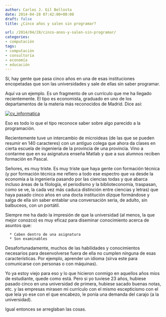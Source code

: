 ```yaml
---
author: Carlos J. Gil Bellosta
date: 2014-04-28 07:42:00+00:00
draft: false
title: ¿Cinco años y salen sin programar?

url: /2014/04/28/cinco-anos-y-salen-sin-programar/
categories:
- computación
tags:
- computación
- consultoría
- economía
- educación
---
```


Sí, hay gente que pasa cinco años en una de esas instituciones encopetadas que son las universidades y sale de ellas sin saber programar.

Aquí va un ejemplo. Es un fragmento de un currículo que me ha llegado recientemente. El tipo es economista, graduado en uno de los departamentos de la materia más reconocidos de Madrid. Dice así:

[![cv_informatica](/wp-uploads/2014/04/cv_informatica.png)
](/wp-uploads/2014/04/cv_informatica.png)

Eso es todo lo que el tipo reconoce saber sobre algo parecido a la programación.

Recientemente tuve un intercambio de microideas (de las que se pueden resumir en 140 caracteres) con un antiguo colega que ahora da clases en cierta escuela de ingeniería de la provincia de una provincia. Vino a contarme que en su asignatura enseña Matlab y que a sus alumnos reciben formación en Pascal.

Señores, es muy triste. Es muy triste que haya gente con formación técnica (y por formación técnica me refiero a todo ese espectro que va desde la economía a la ingeniería pasando por las ciencias todas y que abarca incluso áreas de la filología, el periodismo y la biblioteconomía, traspasan, como se ve, la cada vez más caduca distinción entre ciencias y letras) que haya pasado cinco años en una docta institución dizque formándose y salga de ella sin saber entablar una conversación seria, de adulto, sin balbuceos, con un portátil.

Siempre me ha dado la impresión de que la universidad (al menos, la que mejor conozco) es muy eficaz para diseminar conocimiento acerca de asuntos que:




	  * Caben dentro de una asignatura
	  * Son examinables


Desafortunadamente, muchos de las habilidades y conocimientos necesarios para desenvolverse fuera de ella no cumplen ninguna de esas características. Por ejemplo, aprender un idioma (sirva este para comunicarse con personas o con máquinas).

Yo ya estoy viejo para eso y lo que hicieron conmigo en aquellos años míos de estudiante, quede como está. Pero si yo tuviese 23 años, hubiese pasado cinco en una universidad de primera, hubiese sacado buenas notas, etc. y las empresas mirasen mi currículo con el mismo escepticismo con el que leía yo ese con el que encabezo, le ponía una demanda del carajo (a la universidad).

Igual entonces se arreglaban las cosas.
